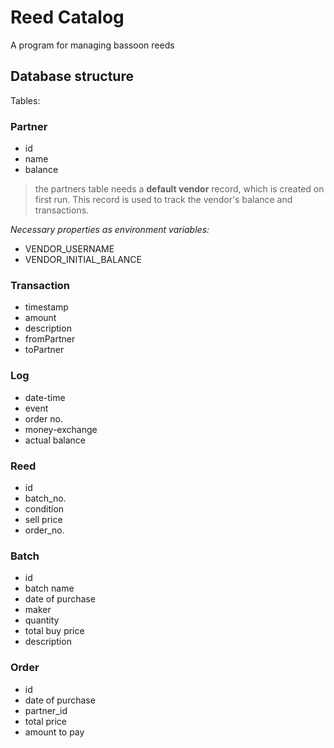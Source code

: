 # Reed Catalog
A program for managing bassoon reeds
## Database structure
Tables:

### Partner
- id
- name
- balance

>the partners table needs a __default vendor__ record, which is created on first run.
> This record is used to track the vendor's balance and transactions.

_Necessary properties as environment variables:_
- VENDOR_USERNAME
- VENDOR_INITIAL_BALANCE

### Transaction
- timestamp
- amount
- description
- fromPartner
- toPartner

### Log
- date-time
- event
- order no.
- money-exchange
- actual balance
### Reed
- id
- batch_no.
- condition
- sell price
- order_no.
### Batch
- id
- batch name
- date of purchase
- maker
- quantity
- total buy price
- description
### Order
- id
- date of purchase
- partner_id
- total price
- amount to pay
